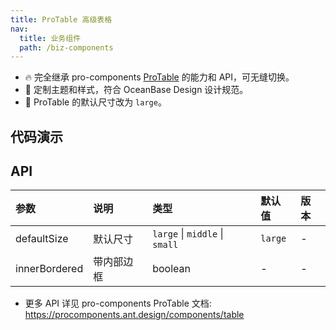 ```yaml
---
title: ProTable 高级表格
nav:
  title: 业务组件
  path: /biz-components
---
```


- 🔥 完全继承 pro-components [ProTable](https://procomponents.ant.design/components/table) 的能力和 API，可无缝切换。
- 💄 定制主题和样式，符合 OceanBase Design 设计规范。
- 📢 ProTable 的默认尺寸改为 `large`。

## 代码演示

<!-- prettier-ignore -->
<code src="./demo/basic.tsx" title="基本" description="卡片带边框"></code>
<code src="./demo/light-filter.tsx" title="轻量筛选"></code>
<code src="./demo/expandable.tsx" title="可展开表格"></code>
<code src="./demo/bordered.tsx" title="卡片不带边框、表格带边框"></code>
<code src="./demo/inner-bordered.tsx" title="表格带内部边框"></code>
<code src="./demo/empty.tsx" title="空状态"></code>

## API

| 参数          | 说明       | 类型                           | 默认值  | 版本 |
| :------------ | :--------- | :----------------------------- | :------ | :--- |
| defaultSize   | 默认尺寸   | `large` \| `middle` \| `small` | `large` | -    |
| innerBordered | 带内部边框 | boolean                        | -       | -    |

- 更多 API 详见 pro-components ProTable 文档: https://procomponents.ant.design/components/table
